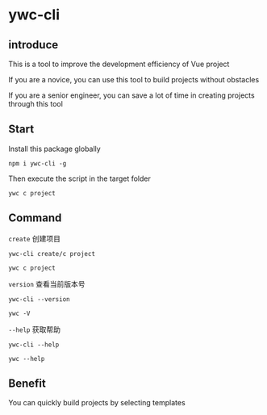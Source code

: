 # ywc-cli

## introduce

This is a tool to improve the development efficiency of Vue project

If you are a novice, you can use this tool to build projects without obstacles

If you are a senior engineer, you can save a lot of time in creating projects through this tool

## Start

Install this package globally 

`npm i ywc-cli -g`

Then execute the script in the target folder

`ywc c project`

## Command

`create` 创建项目

```
ywc-cli create/c project

ywc c project
```

`version` 查看当前版本号

```
ywc-cli --version

ywc -V
```
`--help` 获取帮助

```
ywc-cli --help

ywc --help
```
## Benefit

You can quickly build projects by selecting templates